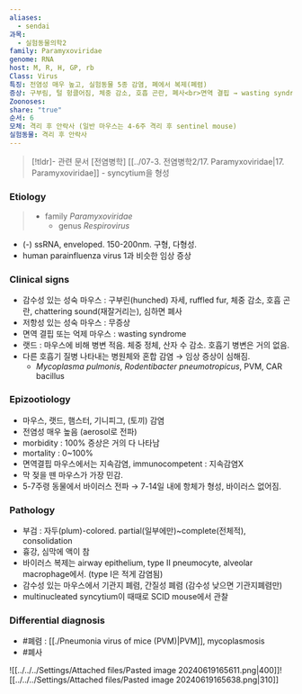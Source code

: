 ```yaml
---
aliases:
  - sendai
과목:
  - 실험동물의학2
family: Paramyxoviridae
genome: RNA
host: M, R, H, GP, rb
Class: Virus
특징: 전염성 매우 높고, 실험동물 5종 감염, 폐에서 복제(폐렴)
증상: 구부림, 털 헝클어짐, 체중 감소, 호흡 곤란, 폐사<br>면역 결핍 → wasting syndrome
Zoonoses: 
share: "true"
순서: 6
모체: 격리 후 안락사 (일반 마우스는 4-6주 격리 후 sentinel mouse)
실험동물: 격리 후 안락사
---
```

>[!tldr]- 관련 문서
> [전염병학] [[../07-3. 전염병학2/17. Paramyxoviridae|17. Paramyxoviridae]] - syncytium을 형성

### Etiology
> - family *Paramyxoviridae*
> 	- genus *Respirovirus*

- (-) ssRNA, enveloped. 150-200nm. 구형, 다형성.
- human parainfluenza virus 1과 비슷한 임상 증상
### Clinical signs
- 감수성 있는 성숙 마우스 : 구부린(hunched) 자세, ruffled fur, 체중 감소, 호흡 곤란, chattering sound(재잘거리는), 심하면 폐사
- 저항성 있는 성숙 마우스 : 무증상
- 면역 결핍 또는 억제 마우스 : wasting syndrome
- 랫드 : 마우스에 비해 병변 적음. 체중 정체, 산자 수 감소. 호흡기 병변은 거의 없음.
- 다른 호흡기 질병 나타내는 병원체와 혼합 감염 → 임상 증상이 심해짐.
	- *Mycoplasma pulmonis*, *Rodentibacter pneumotropicus*, PVM, CAR bacillus
### Epizootiology
- 마우스, 랫드, 햄스터, 기니피그, (토끼) 감염
- 전염성 매우 높음 (aerosol로 전파)
- morbidity : 100% 증상은 거의 다 나타남
- mortality : 0~100%
- 면역결핍 마우스에서는 지속감염, immunocompetent : 지속감염X
- 막 젖을 뗀 마우스가 가장 민감.
- 5-7주령 동물에서 바이러스 전파 → 7-14일 내에 항체가 형성, 바이러스 없어짐.
### Pathology
- 부검 : 자두(plum)-colored. partial(일부에만)~complete(전체적), consolidation
- 흉강, 심막에 액이 참
- 바이러스 복제는 airway epithelium, type Ⅱ pneumocyte, alveolar macrophage에서. (type Ⅰ은 적게 감염됨)
- 감수성 있는 마우스에서 기관지 폐렴, 간질성 폐렴 (감수성 낮으면 기관지폐렴만)
- multinucleated syncytium이 때때로 SCID mouse에서 관찰
### Differential diagnosis
- #폐렴 : [[./Pneumonia virus of mice (PVM)|PVM]], mycoplasmosis
- #폐사 

![[../../../Settings/Attached files/Pasted image 20240619165611.png|400]]![[../../../Settings/Attached files/Pasted image 20240619165638.png|310]]

